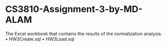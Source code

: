 # CS3810-Assignment-3-by-MD-ALAM
The Excel workbook that contains the results of the normalization analysis. • HW3Create.sql • HW3Load.sql
